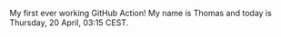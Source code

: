 My first ever working GitHub Action!
My name is Thomas and today is Thursday, 20 April, 03:15 CEST. 
